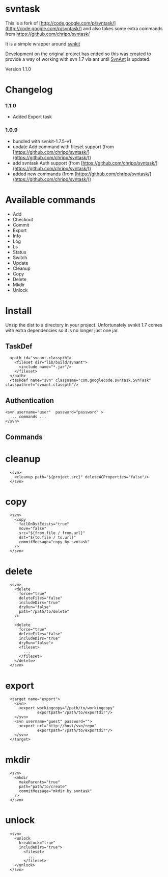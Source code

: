 # svntask #

This is a fork of [http://code.google.com/p/svntask/](http://code.google.com/p/svntask/)
and also takes some extra commands from [https://github.com/chripo/svntask/ ](https://github.com/chripo/svntask/ )

It is a simple wrapper around [svnkit](http://svnkit.com/)

Development on the original project has ended so this was created to provide a way of working with svn 1.7 via ant until [SvnAnt](http://subclipse.tigris.org/svnant.html) is updated.

Version 1.1.0

Changelog
=========
### 1.1.0 ###

- Added Export task

### 1.0.9 ###
- bundled with svnkit-1.7.5-v1
- update Add command with fileset support (from [https://github.com/chripo/svntask/](https://github.com/chripo/svntask/))
- add svntask Auth support                (from [https://github.com/chripo/svntask/](https://github.com/chripo/svntask/))
- added new commands                      (from [https://github.com/chripo/svntask/](https://github.com/chripo/svntask/))

Available commands
==================
- Add
- Checkout
- Commit
- Export
- Info
- Log
- Ls
- Status
- Switch
- Update
- Cleanup
- Copy
- Delete
- Mkdir
- Unlock

Install
=======
Unzip the dist to a directory in your project.
Unfortunately svnkit 1.7 comes with extra dependencies so it is no longer just one jar.



TaskDef
--------------
      <path id="svnant.classpth">
        <fileset dir="lib/build/svnant">
          <include name="*.jar"/>
        </fileset>
      </path>
      <taskdef name="svn" classname="com.googlecode.svntask.SvnTask" classpathref="svnant.classpth"/>


Authentication
--------------
    <svn username="user"  password="password" >
      ... commands ...
    </svn>


Commands
------------

# cleanup
      <svn>
        <cleanup path="${project.src}" deleteWCProperties="false"/>
      </svn>


# copy
      <svn>
        <copy
          failOnDstExists="true"
          move="false"
          src="${from.file / from.url}"
          dst="${to.file / to.url}"
          commitMessage="copy by svntask"
        />
      </svn>


# delete
      <svn>
        <delete
          force="true"
          deleteFiles="false"
          includeDirs="true"
          dryRun="false"
          path="/path/to/delete"
        />
    
        <delete
          force="true"
          deleteFiles="false"
          includeDirs="true"
          dryRun="false">
          <fileset>
            ...
          </fileset>
        </delete>
      </svn>


# export
      <target name="export">
        <svn>
          <export workingcopy="/path/to/workingcopy"
                  exportpath="/path/to/exportdir"/>
        </svn>
        <svn username="guest" password="">
          <export url="http://host/svn/repo"
                  exportpath="/path/to/exportdir"/>
        </svn>
      </target>


# mkdir
      <svn>
        <mkdir
          makeParents="true"
          path="path/to/create"
          commitMessage="mkdir by svntask"
        />
      </svn>


# unlock
      <svn>
        <unlock
          breakLock="true"
          includeDirs="true">
            <fileset>
              ...
            </fileset>
        </unlock>
      </svn>
